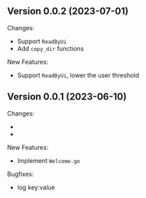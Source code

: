 ## Version 0.0.2 (2023-07-01)

Changes:

- Support `ReadByUi`
- Add `copy_dir` functions

New Features:

- Support `ReadByUi`, lower the user threshold
## Version 0.0.1 (2023-06-10)

Changes:

- 
- 

New Features:

- Implement `Welcome.go`


Bugfixes:

- log key:value
